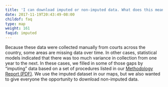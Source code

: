 ```yaml
---
title: 'I can download imputed or non-imputed data. What does this mean?'
date: 2017-11-19T20:43:49-08:00
childof: faq
type: map
weight: 161
faqid: imputed
---
```

Because these data were collected manually from courts across the country, some areas are missing data over time. In other cases, statistical models indicated that there was too much variance in collection from one year to the next. In these cases, we filled in some of those gaps by “imputing”
data based on a set of procedures listed in our <a href="https://evictionlab.org/docs/Eviction_Lab_Methodology_Report_2022.pdf" target="_blank">Methodology Report (PDF)</a>. We use the imputed dataset in our maps, but we also wanted to give everyone the opportunity to download non-imputed data.
